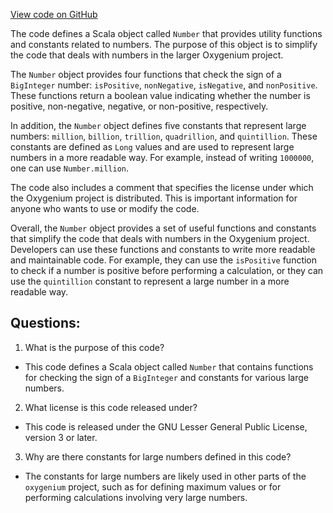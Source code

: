 [View code on GitHub](https://github.com/oxygenium/oxygenium/util/src/main/scala/org/oxygenium/util/Number.scala)

The code defines a Scala object called `Number` that provides utility functions and constants related to numbers. The purpose of this object is to simplify the code that deals with numbers in the larger Oxygenium project.

The `Number` object provides four functions that check the sign of a `BigInteger` number: `isPositive`, `nonNegative`, `isNegative`, and `nonPositive`. These functions return a boolean value indicating whether the number is positive, non-negative, negative, or non-positive, respectively.

In addition, the `Number` object defines five constants that represent large numbers: `million`, `billion`, `trillion`, `quadrillion`, and `quintillion`. These constants are defined as `Long` values and are used to represent large numbers in a more readable way. For example, instead of writing `1000000`, one can use `Number.million`.

The code also includes a comment that specifies the license under which the Oxygenium project is distributed. This is important information for anyone who wants to use or modify the code.

Overall, the `Number` object provides a set of useful functions and constants that simplify the code that deals with numbers in the Oxygenium project. Developers can use these functions and constants to write more readable and maintainable code. For example, they can use the `isPositive` function to check if a number is positive before performing a calculation, or they can use the `quintillion` constant to represent a large number in a more readable way.
## Questions: 
 1. What is the purpose of this code?
- This code defines a Scala object called `Number` that contains functions for checking the sign of a `BigInteger` and constants for various large numbers.

2. What license is this code released under?
- This code is released under the GNU Lesser General Public License, version 3 or later.

3. Why are there constants for large numbers defined in this code?
- The constants for large numbers are likely used in other parts of the `oxygenium` project, such as for defining maximum values or for performing calculations involving very large numbers.